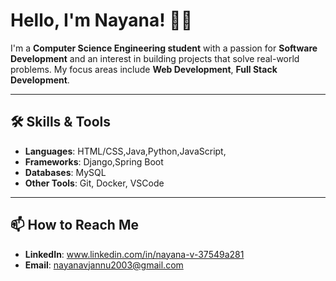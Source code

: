 # Hello, I'm Nayana! 👨‍💻

I'm a **Computer Science Engineering student** with a passion for **Software Development** and an interest in building projects that solve real-world problems. My focus areas include **Web Development**, **Full Stack Development**.

---

## 🛠 Skills & Tools

- **Languages**: HTML/CSS,Java,Python,JavaScript,
- **Frameworks**: Django,Spring Boot
- **Databases**: MySQL
- **Other Tools**: Git, Docker, VSCode

---

## 📫 How to Reach Me

- **LinkedIn**: www.linkedin.com/in/nayana-v-37549a281
- **Email**: nayanavjannu2003@gmail.com


<!---
Nayanav05/Nayanav05 is a ✨ special ✨ repository because its `README.md` (this file) appears on your GitHub profile.
You can click the Preview link to take a look at your changes.
--->
